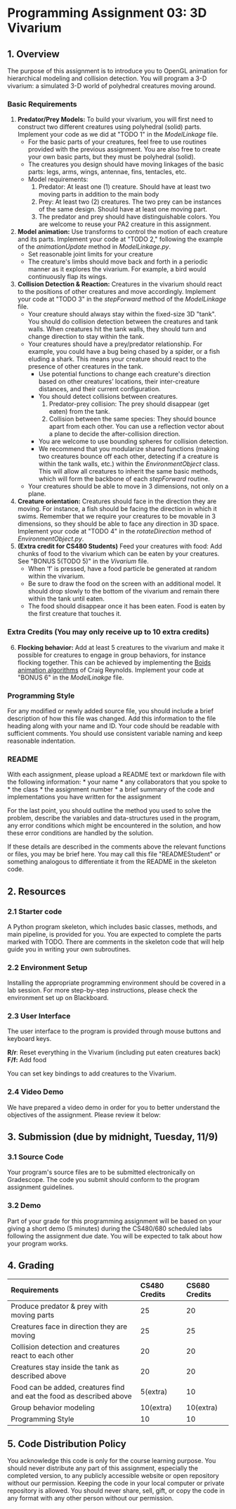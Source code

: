 # Programming Assignment 03: 3D Vivarium


## 1. Overview

The purpose of this assignment is to introduce you to OpenGL animation for hierarchical modeling and collision detection. You will program a 3-D vivarium: a simulated 3-D world of polyhedral creatures moving around.


### Basic Requirements


1. **Predator/Prey Models:** To build your vivarium, you will first need to construct two different creatures using polyhedral (solid) parts. Implement your code as we did at "TODO 1" in the _ModelLinkage_ file.
    * For the basic parts of your creatures, feel free to use routines provided with the previous assignment. You are also free to create your own basic parts, but they must be polyhedral (solid).
    * The creatures you design should have moving linkages of the basic parts: legs, arms, wings, antennae, fins, tentacles, etc. 
    * Model requirements:
        1. Predator: At least one (1) creature. Should have at least two moving parts in addition to the main body
        2. Prey: At least two (2) creatures. The two prey can be instances of the same design. Should have at least one moving part.
        3. The predator and prey should have distinguishable colors. You are welcome to reuse your PA2 creature in this assignment. 
2. **Model animation:** Use transforms to control the motion of each creature and its parts. Implement your code at "TODO 2," following the example of the _animationUpdate_ method in _ModelLinkage.py_.
    * Set reasonable joint limits for your creature
    * The creature's limbs should move back and forth in a periodic manner as it explores the vivarium. For example, a bird would continuously flap its wings.
3. **Collision Detection & Reaction:** Creatures in the vivarium should react to the positions of other creatures and move accordingly. Implement your code at "TODO 3" in the _stepForward_ method of the _ModelLinkage_ file.
    * Your creature should always stay within the fixed-size 3D "tank". You should do collision detection between the creatures and tank walls. When creatures hit the tank walls, they should turn and change direction to stay within the tank.
    * Your creatures should have a prey/predator relationship. For example, you could have a bug being chased by a spider, or a fish eluding a shark. This means your creature should react to the presence of other creatures in the tank.
        * Use potential functions to change each creature's direction based on other creatures’ locations, their inter-creature distances, and their current configuration.
        * You should detect collisions between creatures. 
            1. Predator-prey collision: The prey should disappear (get eaten) from the tank.
            2. Collision between the same species: They should bounce apart from each other. You can use a reflection vector about a plane to decide the after-collision direction.
        * You are welcome to use bounding spheres for collision detection.
        * We recommend that you modularize shared functions (making two creatures bounce off each other, detecting if a creature is within the tank walls, etc.) within the _EnvironmentObject_ class. This will allow all creatures to inherit the same basic methods, which will form the backbone of each _stepForward_ routine.
    * Your creatures should be able to move in 3 dimensions, not only on a plane.
4. **Creature orientation:** Creatures should face in the direction they are moving. For instance, a fish should be facing the direction in which it swims. Remember that we require your creatures to be movable in 3 dimensions, so they should be able to face any direction in 3D space. Implement your code at "TODO 4" in the _rotateDirection_ method of _EnvironmentObject.py_.
5. **(Extra credit for CS480 Students)** Feed your creatures with food: Add chunks of food to the vivarium which can be eaten by your creatures. See "BONUS 5(TODO 5)" in the _Vivarium_ file. 
    * When ‘f’ is pressed, have a food particle be generated at random within the vivarium. 
    * Be sure to draw the food on the screen with an additional model. It should drop slowly to the bottom of the vivarium and remain there within the tank until eaten.
    * The food should disappear once it has been eaten. Food is eaten by the first creature that touches it.

### Extra Credits (You may only receive up to 10 extra credits)

6. **Flocking behavior:** Add at least 5 creatures to the vivarium and make it possible for creatures to engage in group behaviors, for instance flocking together. This can be achieved by implementing the [Boids animation algorithms](http://www.red3d.com/cwr/boids/) of Craig Reynolds. Implement your code at "BONUS 6" in the _ModelLinakge_ file.


### Programming Style


For any modified or newly added source file, you should include a brief description of how this file was changed. Add this information to the file heading along with your name and ID. Your code should be readable with sufficient comments. You should use consistent variable naming and keep reasonable indentation.

### README

With each assignment, please upload a README text or markdown file with the following information:
    * your name
    * any collaborators that you spoke to
    * the class
    * the assignment number
    * a brief summary of the code and implementations you have written for the assignment

For the last point, you should outline the method you used to solve the problem, describe the variables and data-structures used in the program, any error conditions which might be encountered in the solution, and how these error conditions are handled by the solution.

If these details are described in the comments above the relevant functions or files, you may be brief here. You may call this file "READMEStudent" or something analogous to differentiate it from the README in the skeleton code.

## 2. Resources


### 2.1 Starter code

A Python program skeleton, which includes basic classes, methods, and main pipeline, is provided for you. You are expected to complete the parts marked with TODO. There are comments in the skeleton code that will help guide you in writing your own subroutines.


### 2.2 Environment Setup

Installing the appropriate programming environment should be covered in a lab session. For more step-by-step instructions, please check the environment set up on Blackboard.


### 2.3 User Interface

The user interface to the program is provided through mouse buttons and keyboard keys. 

**R/r**: Reset everything in the Vivarium (including put eaten creatures back) \
**F/f:** Add food

You can set key bindings to add creatures to the Vivarium. 


### 2.4 Video Demo

We have prepared a video demo in order for you to better understand the objectives of the assignment. Please review it below:


## 3. Submission (due by midnight, Tuesday, 11/9)


### 3.1 Source Code

Your program's source files are to be submitted electronically on Gradescope. The code you submit should conform to the program assignment guidelines.


### 3.2 Demo

Part of your grade for this programming assignment will be based on your giving a short demo (5 minutes) during the CS480/680 scheduled labs following the assignment due date. You will be expected to talk about how your program works.


## 4. Grading

| Requirements                                                          | CS480 Credits | CS680 Credits |
| :-------------------------------------------------------------------- | :------------ | :------------ |
| Produce predator & prey with moving parts                             | 25            | 20            |
| Creatures face in direction they are moving                           | 25            | 25            |
| Collision detection and creatures react to each other                 | 20            | 20            |
| Creatures stay inside the tank as described above                     | 20            | 20            |
| Food can be added, creatures find and eat the food as described above | 5(extra)      | 10            |
| Group behavior modeling                                               | 10(extra)     | 10(extra)     |
| Programming Style                                                     | 10            | 10            |



## 5. Code Distribution Policy

You acknowledge this code is only for the course learning purpose. You should never distribute any part of this assignment, especially the completed version, to any publicly accessible website or open repository without our permission. Keeping the code in your local computer or private repository is allowed. You should never share, sell, gift, or copy the code in any format with any other person without our permission.
